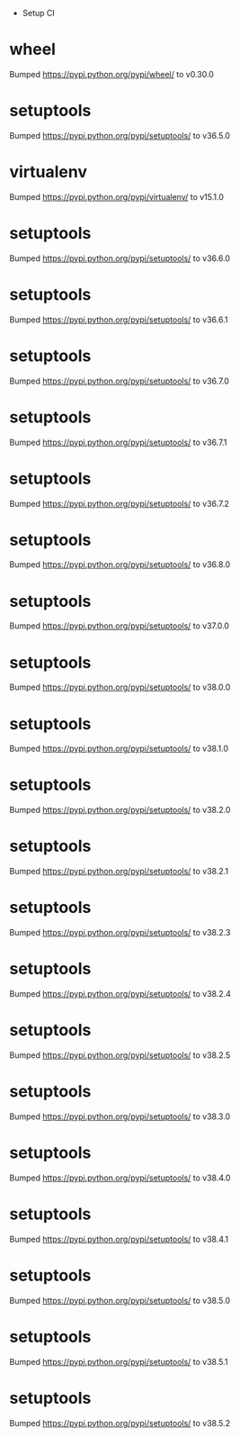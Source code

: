 * Setup CI

# wheel
Bumped https://pypi.python.org/pypi/wheel/ to v0.30.0

# setuptools
Bumped https://pypi.python.org/pypi/setuptools/ to v36.5.0

# virtualenv
Bumped https://pypi.python.org/pypi/virtualenv/ to v15.1.0

# setuptools
Bumped https://pypi.python.org/pypi/setuptools/ to v36.6.0

# setuptools
Bumped https://pypi.python.org/pypi/setuptools/ to v36.6.1

# setuptools
Bumped https://pypi.python.org/pypi/setuptools/ to v36.7.0

# setuptools
Bumped https://pypi.python.org/pypi/setuptools/ to v36.7.1

# setuptools
Bumped https://pypi.python.org/pypi/setuptools/ to v36.7.2

# setuptools
Bumped https://pypi.python.org/pypi/setuptools/ to v36.8.0

# setuptools
Bumped https://pypi.python.org/pypi/setuptools/ to v37.0.0

# setuptools
Bumped https://pypi.python.org/pypi/setuptools/ to v38.0.0

# setuptools
Bumped https://pypi.python.org/pypi/setuptools/ to v38.1.0

# setuptools
Bumped https://pypi.python.org/pypi/setuptools/ to v38.2.0

# setuptools
Bumped https://pypi.python.org/pypi/setuptools/ to v38.2.1

# setuptools
Bumped https://pypi.python.org/pypi/setuptools/ to v38.2.3

# setuptools
Bumped https://pypi.python.org/pypi/setuptools/ to v38.2.4

# setuptools
Bumped https://pypi.python.org/pypi/setuptools/ to v38.2.5

# setuptools
Bumped https://pypi.python.org/pypi/setuptools/ to v38.3.0

# setuptools
Bumped https://pypi.python.org/pypi/setuptools/ to v38.4.0

# setuptools
Bumped https://pypi.python.org/pypi/setuptools/ to v38.4.1

# setuptools
Bumped https://pypi.python.org/pypi/setuptools/ to v38.5.0

# setuptools
Bumped https://pypi.python.org/pypi/setuptools/ to v38.5.1

# setuptools
Bumped https://pypi.python.org/pypi/setuptools/ to v38.5.2
